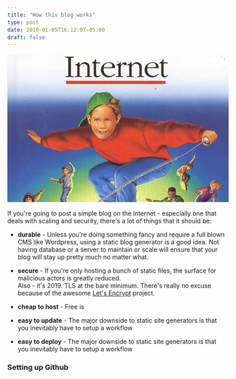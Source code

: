 ```yaml
---
title: "How this blog works"
type: post
date: 2019-01-05T16:12:07-05:00
draft: false
---
```

![alt text](/internet.jpg "This is how it works")

If you're going to post a simple blog on the internet - especially one that
deals with scaling and security, there's a lot of things that it should be:

  * **durable** - Unless you're doing something fancy and require a full blown
  CMS like Wordpress, using a static blog generator is a good idea. Not having
  database or a server to maintain or scale will ensure that your blog will stay
  up pretty much no matter what.

  * **secure** - If you're only hosting a bunch of static files, the surface
  for malicious actors is greatly reduced.  
  Also - it's 2019.
  TLS at the bare minimum. There's really no excuse because of
  the awesome [Let's Encrypt](https://letsencrypt.org) project.

  * **cheap to host** - Free is

  * **easy to update** - The major downside to static site generators is that
  you inevitably have to setup a workflow

  * **easy to deploy** - The major downside to static site generators is that
  you inevitably have to setup a workflow

### Setting up Github
